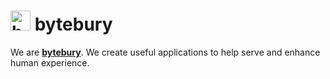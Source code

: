 # <img src="https://github.com/bytebury/.github/assets/104793781/d76b0c37-225f-48ab-b880-da11d1d1e8fe" width="32" height="32" alt="bytebury logo" /> bytebury 
We are **[bytebury](https://bytebury.com)**. We create useful applications to help serve and  enhance human experience.
